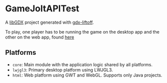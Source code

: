 # GameJoltAPITest

A [libGDX](https://libgdx.com/) project generated with [gdx-liftoff](https://github.com/libgdx/gdx-liftoff).

To play, one player has to be running the game on the desktop app and the other on the web app, found [here](https://groxar.itch.io/gamejolt-test)

## Platforms

- `core`: Main module with the application logic shared by all platforms.
- `lwjgl3`: Primary desktop platform using LWJGL3.
- `html`: Web platform using GWT and WebGL. Supports only Java projects.
